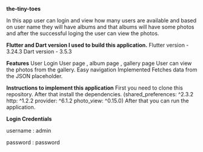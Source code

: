 **the-tiny-toes**

In this app user can login and view how many users are available and based on user name they will have albums and that albums will have some photos and after the successful loging the user can view the photos.

**Flutter and Dart version I used to build this application.**
Flutter version -  3.24.3
Dart version - 3.5.3

**Features**
User Login
User page , album page , gallery page
User can view the photos from the gallery.
Easy navigation Implemented
Fetches data from the JSON placeholder.


**Instructions to implement this application**
First you need to clone this repository.
After that install the dependencies.
(shared_preferences: ^2.3.2
  http: ^1.2.2
  provider: ^6.1.2
  photo_view: ^0.15.0)
After that you can run the application.

**Login Credentials**

username : admin

password : password
